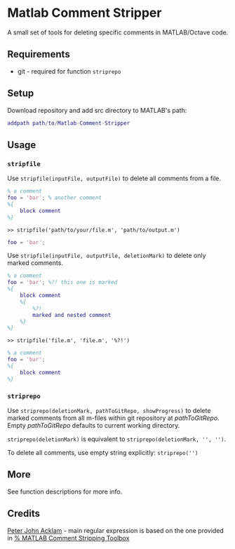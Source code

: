 # Matlab Comment Stripper

A small set of tools for deleting specific comments in MATLAB/Octave code.

## Requirements

* git - required for function `striprepo`

## Setup

Download repository and add src directory to MATLAB's path:
```Matlab
addpath path/to/Matlab-Comment-Stripper
```

## Usage

### `stripfile`

Use `stripfile(inputFile, outputFile)` to delete all comments from a file.

```Matlab
% a comment
foo = 'bar'; % another comment
%{
    block comment
%}
```
`>> stripfile('path/to/your/file.m', 'path/to/output.m')`
```Matlab
foo = 'bar'; 
```

Use `stripfile(inputFile, outputFile, deletionMark)` to delete only marked comments.

```Matlab
% a comment
foo = 'bar'; %?! this one is marked
%{
    block comment
    %{
        %?!
        marked and nested comment
    %}
%}
```

`>> stripfile('file.m', 'file.m', '%?!')`

```Matlab
% a comment
foo = 'bar'; 
%{
    block comment
%}
```

### `striprepo`

Use `striprepo(deletionMark, pathToGitRepo, showProgress)` to delete marked comments from all m-files within git repository at *pathToGitRepo*. Empty *pathToGitRepo* defaults to current working directory.

`striprepo(deletionMark)` is equivalent to `striprepo(deletionMark, '', '')`.

To delete all comments, use empty string explicitly: `striprepo('')`

## More

See function descriptions for more info.

## Credits

[Peter John Acklam](https://github.com/pjacklam) - main regular expression is based on the one provided in [% MATLAB Comment Stripping Toolbox](https://www.mathworks.com/matlabcentral/fileexchange/4645-matlab-comment-stripping-toolbox)
